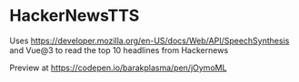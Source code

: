 # HackerNewsTTS

Uses https://developer.mozilla.org/en-US/docs/Web/API/SpeechSynthesis and Vue@3 to read the top 10 headlines from Hackernews

Preview at https://codepen.io/barakplasma/pen/jOymoML
